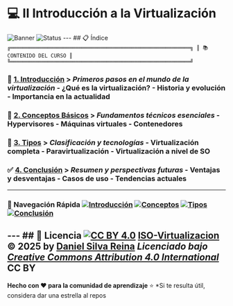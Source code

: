 # 💻 II Introducción a la Virtualización
![Banner](https://img.shields.io/badge/Virtualización-Documentación-blueviolet?style=for-the-badge&logo=docker) ![Status](https://img.shields.io/badge/Estado-Completo-success?style=for-the-badge)
--- ## 📋 Índice
``` ╔══════════════════════════════════════════════════════════╗ ║ 📚 CONTENIDO DEL CURSO ║ ╚══════════════════════════════════════════════════════════╝ ```
### 🚀 **[1. Introducción](1.md)** > *Primeros pasos en el mundo de la virtualización* - ¿Qué es la virtualización? - Historia y evolución - Importancia en la actualidad	

### 🧠 **[2. Conceptos Básicos](2.md)** > *Fundamentos técnicos esenciales* - Hypervisores - Máquinas virtuales - Contenedores

### 🔧 **[3. Tipos](3.md)** > *Clasificación y tecnologías* - Virtualización completa - Paravirtualización - Virtualización a nivel de SO	

### ✅ **[4. Conclusión](conclusiones.md)** > *Resumen y perspectivas futuras* - Ventajas y desventajas - Casos de uso - Tendencias actuales
---
### 🎯 Navegación Rápida [![Introducción](https://img.shields.io/badge/1-Introducción-blue?style=flat-square)](1.md) [![Conceptos](https://img.shields.io/badge/2-Conceptos_Básicos-green?style=flat-square)](2.md) [![Tipos](https://img.shields.io/badge/3-Tipos-orange?style=flat-square)](3.md) [![Conclusión](https://img.shields.io/badge/4-Conclusión-red?style=flat-square)](conclusiones.md)
--- ## 📜 Licencia
[![CC BY 4.0](https://img.shields.io/badge/License-CC%20BY%204.0-lightgrey.svg?style=for-the-badge)](https://creativecommons.org/licenses/by/4.0/) **[ISO-Virtualizacion](https://github.com/JohnDSil/ISO-Virtualizacion)** © 2025 by **[Daniel Silva Reina](https://github.com/JohnDSil)** *Licenciado bajo [Creative Commons Attribution 4.0 International](https://creativecommons.org/licenses/by/4.0/)* CC BY
---
**Hecho con ❤️ para la comunidad de aprendizaje** ⭐ *Si te resulta útil, considera dar una estrella al repos
